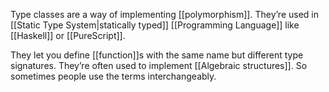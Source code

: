 Type classes are a way of implementing [[polymorphism]]. They’re used in [[Static Type System|statically typed]] [[Programming Language]] like [[Haskell]] or [[PureScript]].

They let you define [[function]]s with the same name but different type signatures. They’re often used to implement [[Algebraic structures]]. So sometimes people use the terms interchangeably.